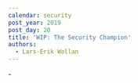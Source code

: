 ```yaml
---
calendar: security
post_year: 2019
post_day: 20
title: 'WIP: The Security Champion'
authors:
  - Lars-Erik Wollan
---
```

\-

